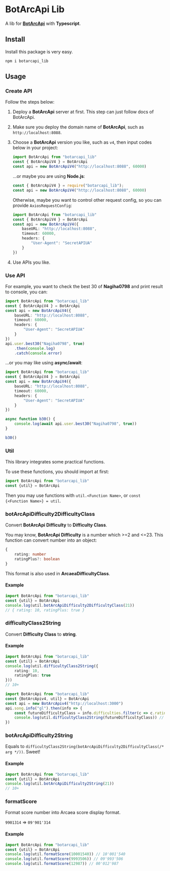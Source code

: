 # BotArcApi Lib

A lib for **[BotArcApi](https://github.com/TheSnowfield/BotArcAPI)** with **Typescript**.

## Install

Install this package is very easy.
```
npm i botarcapi_lib
```

## Usage

### Create API

Follow the steps below:

1. Deploy a **BotArcApi** server at first.
   This step can just follow docs of BotArcApi.

2. Make sure you deploy the domain name of **BotArcApi**, such as `http://localhost:8088`.

3. Choose a **BotArcApi** version you like, such as `v4`, then input codes below in your project:
   ```typescript
   import BotArcApi from "botarcapi_lib"
   const { BotArcApiV4 } = BotArcApi
   const api = new BotArcApiV4("http://localhost:8088", 60000)
   ```
   
   ...or maybe you are using **Node.js**:
   
   ```javascript
   const { BotArcApiV4 } = require("botarcapi_lib");
   const api = new BotArcApiV4("http://localhost:8088", 60000)
   ```
   
   Otherwise, maybe you want to control other request config, so you can provide `AxiosRequestConfig`:

   ```typescript
   import BotArcApi from "botarcapi_lib"
   const { BotArcApiV4 } = BotArcApi
   const api = new BotArcApiV4({
       baseURL: "http://localhost:8088",
       timeout: 60000,
       headers: {
           "User-Agent": "SecretAPIUA"
       }
   })
   ```

4. Use APIs you like.

### Use API

For example, you want to check the best 30 of **Nagiha0798** and print result to console, you can:

```typescript
import BotArcApi from "botarcapi_lib"
const { BotArcApiV4 } = BotArcApi
const api = new BotArcApiV4({
    baseURL: "http://localhost:8088",
    timeout: 60000,
    headers: {
        "User-Agent": "SecretAPIUA"
    }
})
api.user.best30("Nagiha0798", true)
    .then(console.log)
    .catch(console.error)
```

...or you may like using **async/await**:

```typescript
import BotArcApi from "botarcapi_lib"
const { BotArcApiV4 } = BotArcApi
const api = new BotArcApiV4({
    baseURL: "http://localhost:8088",
    timeout: 60000,
    headers: {
        "User-Agent": "SecretAPIUA"
    }
})

async function b30() {
    console.log(await api.user.best30("Nagiha0798", true))
}

b30()
```

### Util

This library integrates some practical functions.

To use these functions, you should import at first:

```typescript
import BotArcApi from "botarcapi_lib"
const {util} = BotArcApi
```

Then you may use functions with `util.<Function Name>`, or `const {<Function Name>} = util`.

### botArcApiDifficulty2DifficultyClass

Convert **BotArcApi Difficulty** to **Difficulty Class**.

You may know, **BotArcApi Difficulty** is a number which >=2 and <=23. This function can convert number into an object:

```typescript
{
    rating: number
    ratingPlus?: boolean
}
```

This format is also used in **ArcaeaDifficultyClass**.

#### Example

```typescript
import BotArcApi from "botarcapi_lib"
const {util} = BotArcApi
console.log(util.botArcApiDifficulty2DifficultyClass(21))
// { rating: 10, ratingPlus: true }
```

### difficultyClass2String

Convert **Difficulty Class** to **string**.

#### Example

```typescript
import BotArcApi from "botarcapi_lib"
const {util} = BotArcApi
console.log(util.difficultyClass2String({
    rating: 10,
    ratingPlus: true
}))
// 10+
```

```typescript
import BotArcApi from "botarcapi_lib"
const {BotArcApiv4, util} = BotArcApi
const api = new BotArcApiv4("http://localhost:3000")
api.song.info("gl").then(info => {
    const futureDifficultyClass = info.difficulties.filter(c => c.ratingClass === 2)[0]
    console.log(util.difficultyClass2String(futureDifficultyClass)) // 11
})
```

### botArcApiDifficulty2String

Equals to `difficultyClass2String(botArcApiDifficulty2DifficultyClass(/* arg */))`. Sweet!

#### Example

```typescript
import BotArcApi from "botarcapi_lib"
const {util} = BotArcApi
console.log(util.botArcApiDifficulty2String(21))
// 10+
```

### formatScore

Format score number into Arcaea score display format.

`9901314` => `09'901'314`

#### Example

```typescript
import BotArcApi from "botarcapi_lib"
const {util} = BotArcApi
console.log(util.formatScore(10001540)) // 10'001'540
console.log(util.formatScore(9993506)) // 09'993'506
console.log(util.formatScore(12987)) // 00'012'987
```

